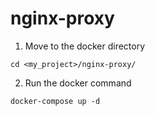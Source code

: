 # nginx-proxy
1. Move to the docker directory
```
cd <my_project>/nginx-proxy/
```
2. Run the docker command
```
docker-compose up -d